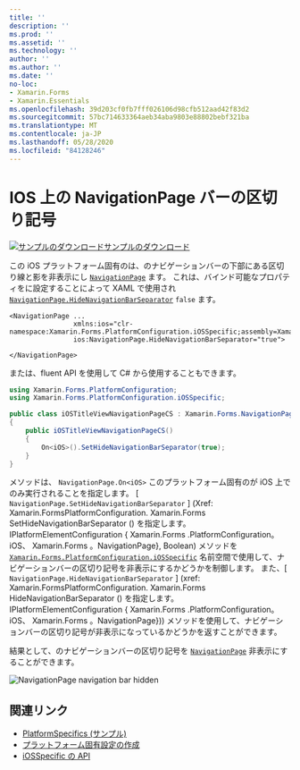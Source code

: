 ```yaml
---
title: ''
description: ''
ms.prod: ''
ms.assetid: ''
ms.technology: ''
author: ''
ms.author: ''
ms.date: ''
no-loc:
- Xamarin.Forms
- Xamarin.Essentials
ms.openlocfilehash: 39d203cf0fb7fff026106d98cfb512aad42f83d2
ms.sourcegitcommit: 57bc714633364aeb34aba9803e88802bebf321ba
ms.translationtype: MT
ms.contentlocale: ja-JP
ms.lasthandoff: 05/28/2020
ms.locfileid: "84128246"
---
```

# <a name="navigationpage-bar-separator-on-ios"></a>IOS 上の NavigationPage バーの区切り記号

[![サンプルのダウンロード](~/media/shared/download.png)サンプルのダウンロード](https://docs.microsoft.com/samples/xamarin/xamarin-forms-samples/userinterface-platformspecifics)

この iOS プラットフォーム固有のは、のナビゲーションバーの下部にある区切り線と影を非表示にし [`NavigationPage`](xref:Xamarin.Forms.NavigationPage) ます。 これは、バインド可能なプロパティをに設定することによって XAML で使用され [`NavigationPage.HideNavigationBarSeparator`](xref:Xamarin.Forms.PlatformConfiguration.iOSSpecific.NavigationPage.HideNavigationBarSeparatorProperty) `false` ます。

```xaml
<NavigationPage ...
                xmlns:ios="clr-namespace:Xamarin.Forms.PlatformConfiguration.iOSSpecific;assembly=Xamarin.Forms.Core"
                ios:NavigationPage.HideNavigationBarSeparator="true">

</NavigationPage>
```

または、fluent API を使用して C# から使用することもできます。

```csharp
using Xamarin.Forms.PlatformConfiguration;
using Xamarin.Forms.PlatformConfiguration.iOSSpecific;

public class iOSTitleViewNavigationPageCS : Xamarin.Forms.NavigationPage
{
    public iOSTitleViewNavigationPageCS()
    {
        On<iOS>().SetHideNavigationBarSeparator(true);
    }
}
```

メソッドは、 `NavigationPage.On<iOS>` このプラットフォーム固有のが iOS 上でのみ実行されることを指定します。 [ `NavigationPage.SetHideNavigationBarSeparator` ] (Xref: Xamarin.FormsPlatformConfiguration. Xamarin.Forms SetHideNavigationBarSeparator () を指定します。IPlatformElementConfiguration { Xamarin.Forms .PlatformConfiguration。 iOS、 Xamarin.Forms 。NavigationPage}, Boolean) メソッドを [`Xamarin.Forms.PlatformConfiguration.iOSSpecific`](xref:Xamarin.Forms.PlatformConfiguration.iOSSpecific) 名前空間で使用して、ナビゲーションバーの区切り記号を非表示にするかどうかを制御します。 また、[ `NavigationPage.HideNavigationBarSeparator` ] (xref: Xamarin.FormsPlatformConfiguration. Xamarin.Forms HideNavigationBarSeparator () を指定します。IPlatformElementConfiguration { Xamarin.Forms .PlatformConfiguration。 iOS、 Xamarin.Forms 。NavigationPage})) メソッドを使用して、ナビゲーションバーの区切り記号が非表示になっているかどうかを返すことができます。

結果として、のナビゲーションバーの区切り記号を [`NavigationPage`](xref:Xamarin.Forms.NavigationPage) 非表示にすることができます。

![](navigation-bar-separator-images/navigationpage-hideseparatorbar.png "NavigationPage navigation bar hidden")

## <a name="related-links"></a>関連リンク

- [PlatformSpecifics (サンプル)](https://docs.microsoft.com/samples/xamarin/xamarin-forms-samples/userinterface-platformspecifics)
- [プラットフォーム固有設定の作成](~/xamarin-forms/platform/platform-specifics/index.md#creating-platform-specifics)
- [iOSSpecific の API](xref:Xamarin.Forms.PlatformConfiguration.iOSSpecific)
